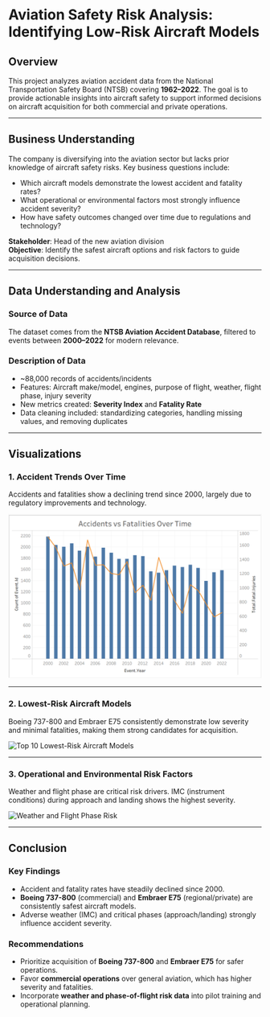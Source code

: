 # Aviation Safety Risk Analysis: Identifying Low-Risk Aircraft Models

## Overview  
This project analyzes aviation accident data from the National Transportation Safety Board (NTSB) covering **1962–2022**. The goal is to provide actionable insights into aircraft safety to support informed decisions on aircraft acquisition for both commercial and private operations.  

---

## Business Understanding  
The company is diversifying into the aviation sector but lacks prior knowledge of aircraft safety risks. Key business questions include:  

- Which aircraft models demonstrate the lowest accident and fatality rates?  
- What operational or environmental factors most strongly influence accident severity?  
- How have safety outcomes changed over time due to regulations and technology?  

**Stakeholder**: Head of the new aviation division  
**Objective**: Identify the safest aircraft options and risk factors to guide acquisition decisions.  

---

## Data Understanding and Analysis  

### Source of Data  
The dataset comes from the **NTSB Aviation Accident Database**, filtered to events between **2000–2022** for modern relevance.  

### Description of Data  
- ~88,000 records of accidents/incidents  
- Features: Aircraft make/model, engines, purpose of flight, weather, flight phase, injury severity  
- New metrics created: **Severity Index** and **Fatality Rate**  
- Data cleaning included: standardizing categories, handling missing values, and removing duplicates  

---

## Visualizations  

### 1. Accident Trends Over Time  
Accidents and fatalities show a declining trend since 2000, largely due to regulatory improvements and technology.  

![Accidents vs Fatalities Over Time](https://github.com/mcshoja/Aviation-Data-Phase-1-Project/blob/dec0607447679aba8345589d8755e0b5731f50e3/accidents%20vs%20fatalities.png)

---

### 2. Lowest-Risk Aircraft Models  
Boeing 737-800 and Embraer E75 consistently demonstrate low severity and minimal fatalities, making them strong candidates for acquisition.  

![Top 10 Lowest-Risk Aircraft Models](path/to/lowest_risk_aircraft.png)  

---

### 3. Operational and Environmental Risk Factors  
Weather and flight phase are critical risk drivers. IMC (instrument conditions) during approach and landing shows the highest severity.  

![Weather and Flight Phase Risk](path/to/weather_phase_risk.png)  

---

## Conclusion  

### Key Findings  
- Accident and fatality rates have steadily declined since 2000.  
- **Boeing 737-800** (commercial) and **Embraer E75** (regional/private) are consistently safest aircraft models.  
- Adverse weather (IMC) and critical phases (approach/landing) strongly influence accident severity.  

### Recommendations  
- Prioritize acquisition of **Boeing 737-800** and **Embraer E75** for safer operations.  
- Favor **commercial operations** over general aviation, which has higher severity and fatalities.  
- Incorporate **weather and phase-of-flight risk data** into pilot training and operational planning.  
